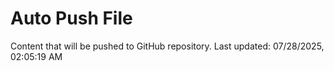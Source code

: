 # Auto Push File

Content that will be pushed to GitHub repository.
Last updated: 07/28/2025, 02:05:19 AM